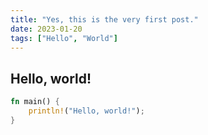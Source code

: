 ```yaml
---
title: "Yes, this is the very first post."
date: 2023-01-20
tags: ["Hello", "World"]
---
```


## Hello, world!

```rust
fn main() {
    println!("Hello, world!");
}
```
